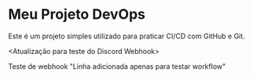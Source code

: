 ﻿# Meu Projeto DevOps

Este é um projeto simples utilizado para praticar CI/CD com GitHub e Git.

<Atualização para teste do Discord Webhook>


T e s t e   d e   w e b h o o k  
 "Linha adicionada apenas para testar workflow" 
